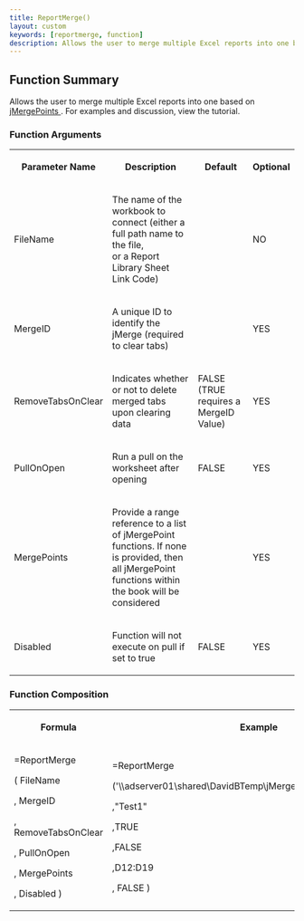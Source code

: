 ```yaml
---
title: ReportMerge()
layout: custom
keywords: [reportmerge, function]
description: Allows the user to merge multiple Excel reports into one based on jMergePoints. 
---
```


##  Function Summary 
Allows the user to merge multiple Excel reports into one based on [ jMergePoints ](/wIndex/jMergePoint.html) . For examples and discussion, view the tutorial. 

###  Function Arguments   
  
<table>  
<tr>  
<th>



Parameter Name 


</th>  
<th>



Description 


</th>  
<th>



Default 


</th>  
<th>



Optional 


</th> </tr>  
<tr>  
<td>



FileName 


</td>  
<td>

The name of the workbook to connect (either a full path name to the file,   
or a Report Library Sheet Link Code) 
</td>  
<td>

  

</td>  
<td>



NO 


</td> </tr>  
<tr>  
<td>

MergeID 
</td>  
<td>



A unique ID to identify the jMerge (required to clear tabs) 


</td>  
<td>

  

</td>  
<td>

YES 
</td> </tr>  
<tr>  
<td>

RemoveTabsOnClear  
</td>  
<td>

Indicates whether or not to delete merged tabs upon clearing data 
</td>  
<td>

FALSE (TRUE requires a MergeID Value) 
</td>  
<td>

YES 
</td> </tr>  
<tr>  
<td>



PullOnOpen 


</td>  
<td>

Run a pull on the worksheet after opening 
</td>  
<td>

FALSE 
</td>  
<td>



YES 


</td> </tr>  
<tr>  
<td>

MergePoints 
</td>  
<td>



Provide a range reference to a list of jMergePoint functions. If none is provided, then all jMergePoint   
functions within the book will be considered 


</td>  
<td>

  

</td>  
<td>

YES 
</td> </tr>  
<tr>  
<td>

Disabled  
</td>  
<td>

Function will not execute on pull if set to true 
</td>  
<td>

FALSE 
</td>  
<td>

YES 
</td> </tr> </table>

###  Function Composition   
  
<table>  
<tr>  
<th>



Formula 


</th>  
<th>



Example 


</th>  
<th>



Explanation 


</th> </tr>  
<tr>  
<td>



=ReportMerge 

(  FileName 

,  MergeID 

,  RemoveTabsOnClear 

,  PullOnOpen 

,  MergePoints 

,  Disabled  ) 


</td>  
<td>



=ReportMerge 

('\\\adserver01\shared\DavidBTemp\jMergeTestsTimelook_Dist1.xlsx' 

,"Test1" 

,TRUE    


,FALSE 

,D12:D19 

,  FALSE  ) 


</td>  
<td>



D12:D19 is the range of cells which contains the jMergePoints. 

In D:14: 

=jMergePoint("Trend","before",jTabName(First!E14)) 

  


In D:16 

=jMergePoint("*","before",jTabName()) 


</td> </tr> </table>
